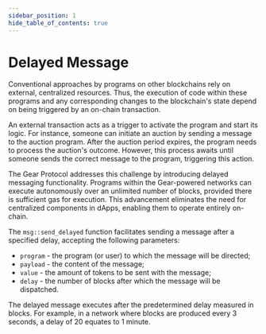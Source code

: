 ```yaml
---
sidebar_position: 1
hide_table_of_contents: true
---
```


# Delayed Message

Conventional approaches by programs on other blockchains rely on external, centralized resources. Thus, the execution of code within these programs and any corresponding changes to the blockchain's state depend on being triggered by an on-chain transaction.

An external transaction acts as a trigger to activate the program and start its logic. For instance, someone can initiate an auction by sending a message to the auction program. After the auction period expires, the program needs to process the auction's outcome. However, this process awaits until someone sends the correct message to the program, triggering this action.

The Gear Protocol addresses this challenge by introducing delayed messaging functionality. Programs within the Gear-powered networks can execute autonomously over an unlimited number of blocks, provided there is sufficient gas for execution. This advancement eliminates the need for centralized components in dApps, enabling them to operate entirely on-chain.

The `msg::send_delayed` function facilitates sending a message after a specified delay, accepting the following parameters:
- `program` - the program (or user) to which the message will be directed;
- `payload` - the content of the message;
- `value` - the amount of tokens to be sent with the message;
- `delay` - the number of blocks after which the message will be dispatched.

The delayed message executes after the predetermined delay measured in blocks. For example, in a network where blocks are produced every 3 seconds, a delay of 20 equates to 1 minute.
